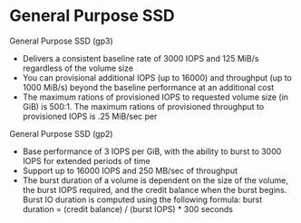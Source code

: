 # General Purpose SSD


General Purpose SSD (gp3)

- Delivers a consistent baseline rate of 3000 IOPS and 125 MiB/s regardless of the volume size
- You can provisional additional IOPS (up to 16000) and throughput (up to 1000 MiB/s) beyond the baseline performance at an additional cost
- The maximum rations of provisioned IOPS to requested volume size (in GiB) is 500:1. The maximum rations of provisioned throughput to provisioned IOPS is .25 MiB/sec per 


General Purpose SSD (gp2) 

- Base performance of 3 IOPS per GiB, with the ability to burst to 3000 IOPS for extended periods of time
- Support up to 16000 IOPS and 250 MB/sec of throughput
- The burst duration of a volume is dependent on the size of the volume, the burst IOPS required, and the credit balance when the burst begins. Burst IO duration is computed using the following formula: burst duration = (credit balance) / (burst IOPS) * 300 seconds